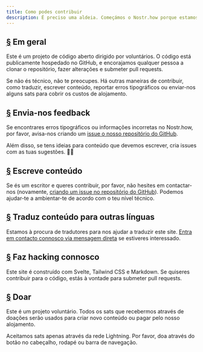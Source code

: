 ```yaml
---
title: Como podes contribuir
description: É preciso uma aldeia. Começámos o Nostr.how porque estamos entusiasmados com o protocolo Nostr e com o que ele pode fazer para libertar as redes sociais do controlo das grandes tecnológicas. Precisamos da tua ajuda para mantê-lo a funcionar.
---
```


## [§](#em-geral) Em geral

Este é um projeto de código aberto dirigido por voluntários. O código está publicamente hospedado no GitHub, e encorajamos qualquer pessoa a clonar o repositório, fazer alterações e submeter pull requests.

Se não és técnico, não te preocupes. Há outras maneiras de contribuir, como traduzir, escrever conteúdo, reportar erros tipográficos ou enviar-nos alguns sats para cobrir os custos de alojamento.

## [§](#envia-nos-feedback) Envia-nos feedback

Se encontrares erros tipográficos ou informações incorretas no Nostr.how, por favor, avisa-nos criando um [issue o nosso repositório do GitHub](https://github.com/nostr-how/nostr-how/issues).

Além disso, se tens ideias para conteúdo que devemos escrever, cria issues com as tuas sugestões. 🙌🏼

## [§](#escreve-conteudo) Escreve conteúdo

Se és um escritor e queres contribuir, por favor, não hesites em contactar-nos (novamente, [criando um issue no repositório do GitHub](https://github.com/nostr-how/nostr-how/issues)). Podemos ajudar-te a ambientar-te de acordo com o teu nível técnico.

## [§](#traduzir-conteudo) Traduz conteúdo para outras línguas

Estamos à procura de tradutores para nos ajudar a traduzir este site. [Entra em contacto connosco via mensagem direta](https://snort.social/p/npub1zuuajd7u3sx8xu92yav9jwxpr839cs0kc3q6t56vd5u9q033xmhsk6c2uc) se estiveres interessado.

## [§](#hacking-connosco) Faz hacking connosco

Este site é construído com Svelte, Tailwind CSS e Markdown. Se quiseres contribuir para o código, estás à vontade para submeter pull requests.

## [§](#doar) Doar

Este é um projeto voluntário. Todos os sats que recebermos através de doações serão usados para criar novo conteúdo ou pagar pelo nosso alojamento.

Aceitamos sats apenas através da rede Lightning. Por favor, doa através do botão no cabeçalho, rodapé ou barra de navegação.
